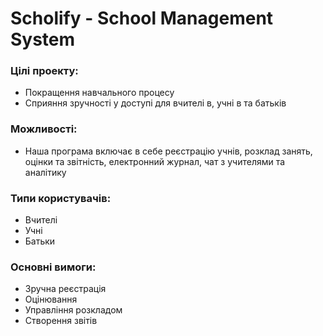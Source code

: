 # **Scholify - School Management System**

### Цілі проекту:

- Покращення навчального процесу
- Сприяння зручності у доступі для вчителі в, учні в та батьків

### Можливості:

- Наша програма включає в себе реєстрацію учнів, розклад занять, оцінки та звітність, електронний журнал, чат з учителями та аналітику

### Типи користувачів:

- Вчителі
- Учні
- Батьки

### Основні вимоги:

- Зручна реєстрація
- Оцінювання
- Управління розкладом
- Створення звітів
